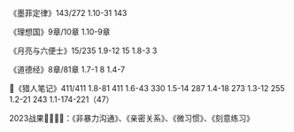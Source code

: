 《墨菲定律》143/272
1.10-31 143

《理想国》9章/10章
1.10-9章

《月亮与六便士》15/235
1.9-12 15
1.8-3 3

《道德经》8章/81章
1.7-1 8
1.4-7

💯《猎人笔记》411/411
1.8-81 411
1.6-43 330
1.5-14 287
1.4-18 273
1.3-12 255
1.2-21 243
1.1-174-221（47）

2023战果💎💎💎💎：《非暴力沟通》、《亲密关系》、《微习惯》、《刻意练习》
